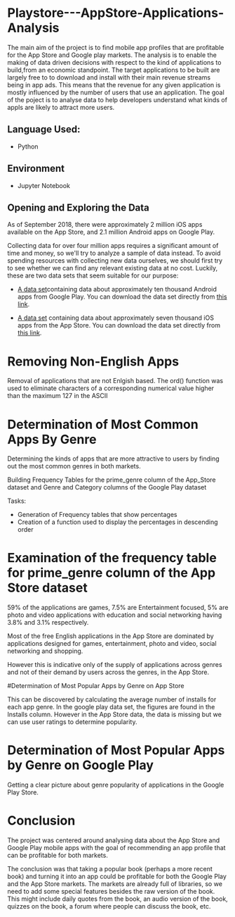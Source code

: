 # Playstore---AppStore-Applications-Analysis
The main aim of the project is to find mobile app profiles that are profitable for the App Store and Google play markets. 
The analysis is to enable the making of data driven decisions with respect to the kind of applications to build,from an 
economic standpoint. The target applications to be built are largely free to to download and install with their main revenue streams being in app ads. 
This means that the revenue for any given application is mostly influenced by the number of users that use an application. 
The goal of the poject is to analyse data to help developers understand what kinds of appls are likely to attract more users.

## Language Used: 
- Python
## Environment
- Jupyter Notebook

## Opening and Exploring the Data

As of September 2018, there were approximately 2 million iOS apps available on the App Store, and 2.1 million Android apps on Google Play.

Collecting data for over four million apps requires a significant amount of time and money, so we'll try to analyze a sample of data instead. To avoid spending resources with collecting new data ourselves, we should first try to see whether we can find any relevant existing data at no cost. Luckily, these are two data sets that seem suitable for our purpose:

- [A data set](https://www.kaggle.com/lava18/google-play-store-apps)containing data about approximately ten thousand Android apps from Google Play. You can download the data set directly from [this link](https://dqcontent.s3.amazonaws.com/350/googleplaystore.csv).

- [A data set](https://www.kaggle.com/ramamet4/app-store-apple-data-set-10k-apps) containing data about approximately seven thousand iOS apps from the App Store. You can download the data set directly from [this link](https://dqcontent.s3.amazonaws.com/350/AppleStore.csv).

# Removing Non-English Apps

Removal of applications that are not Enlgish based. The ord() function was used to eliminate characters of a corresponding numerical value higher than the maximum 127 in the ASCII

# Determination of Most Common Apps By Genre

Determining the kinds of apps that are more attractive to users by finding out the most common genres in both markets.

Building Frequency Tables for the prime_genre column of the App_Store dataset and Genre and Category columns of the Google Play dataset

Tasks:
- Generation of Frequency tables that show percentages
- Creation of a function used to display the percentages in descending order

# Examination of the frequency table for prime_genre column of the App Store dataset

59% of the applications are games, 7.5% are Entertainment focused, 5% are photo and video applications with education and social networking having 3.8% and 3.1% respectively.

Most of the free English applications in the App Store are dominated by applications designed for games, entertainment, photo and video, social networking and shopping.

However this is indicative only of the supply of applications across genres and not of their demand by users across the genres, in the App Store.

#Determination of Most Popular Apps by Genre on App Store

This can be discovered by calculating the average number of installs for each app genre. In the google play data set, the figures are found in the Installs column. However in the App Store data, the data is missing but we can use user ratings to determine popularity.

# Determination of Most Popular Apps by Genre on Google Play

Getting a clear picture about genre popularity of applications in the Google Play Store.

# Conclusion

The project was centered around analysing data about the App Store and Google Play mobile apps with the goal of recommending an app profile that can be profitable for both markets.

The conclusion was that taking a popular book (perhaps a more recent book) and turning it into an app could be profitable for both the Google Play and the App Store markets. The markets are already full of libraries, so we need to add some special features besides the raw version of the book. This might include daily quotes from the book, an audio version of the book, quizzes on the book, a forum where people can discuss the book, etc.
